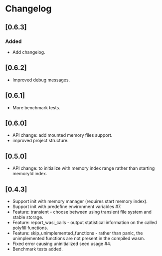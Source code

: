 # Changelog

## [0.6.3]

### Added

- Add changelog.

## [0.6.2]

- Improved debug messages.


## [0.6.1]

- More benchmark tests.

## [0.6.0]

- API change: add mounted memory files support.
- improved project structure.

## [0.5.0]

- API change: to initialize with memory index range rather than starting memoryId index.

## [0.4.3]

- Support init with memory manager (requires start memory index).
- Support init with predefine environment variables #7.
- Feature: transient - choose between using transient file system and stable storage.
- Feature: report_wasi_calls - output statistical information on the called polyfill functions.
- Feature: skip_unimplemented_functions - rather than panic, the unimplemented functions are not present in the compiled wasm.
- Fixed error causing uninitialized seed usage #4.
- Benchmark tests added.